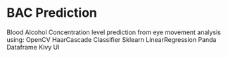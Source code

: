 # BAC Prediction
Blood Alcohol Concentration level prediction from eye movement analysis using:
OpenCV
HaarCascade Classifier
Sklearn LinearRegression
Panda Dataframe
Kivy UI
